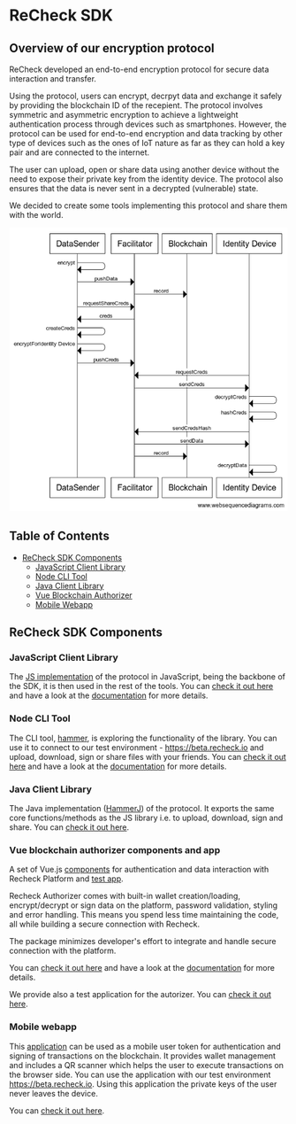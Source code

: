 # ReCheck SDK 

## Overview of our encryption protocol

ReCheck developed an end-to-end encryption protocol for secure data interaction and transfer.

Using the protocol, users can encrypt, decrpyt data and exchange it safely by providing the blockchain ID of the recepient. The protocol involves symmetric and asymmetric encryption to achieve a lightweight authentication process through devices such as smartphones. However, the protocol can be used for end-to-end encryption and data tracking by other type of devices such as the ones of IoT nature as far as they can hold a key pair and are connected to the internet.

The user can upload, open or share data using another device without the need to expose their private key from the identity device. The protocol also ensures that the data is never sent in a decrypted (vulnerable) state. 

We decided to create some tools implementing this protocol and share them with the world.

![ligthProtocol](ligthProtocol.png)

## Table of Contents
 - [ReCheck SDK Components](#recheck-sdk-components)
    - [JavaScript Client Library](#javascript-client-library)
    - [Node CLI Tool](#node-cli-tool)
    - [Java Client Library](#java-client-library)
    - [Vue Blockchain Authorizer](#vue-blockchain-authorizer-components-and-app)
    - [Mobile Webapp](#mobile-webapp)


## ReCheck SDK Components

### JavaScript Client Library 
The [JS implementation](https://github.com/ReCheck-io/recheck-clientjs-library) of the protocol in JavaScript, being the backbone of the SDK, it is then used in the rest of the tools. You can [check it out here](https://github.com/ReCheck-io/recheck-clientjs-library) and have a look at the [documentation](https://github.com/ReCheck-io/recheck-clientjs-library/blob/master/docs/index.md) for more details.

### Node CLI Tool 
The CLI tool, [hammer](https://github.com/ReCheck-io/hammerJS), is exploring the functionality of the library. You can use it to connect to our test environment - https://beta.recheck.io and upload, download, sign or share files with your friends. You can [check it out here](https://github.com/ReCheck-io/hammerJS) and have a look at the [documentation](https://github.com/ReCheck-io/hammerJS/blob/master/docs/index.md) for more details.

### Java Client Library
The Java implementation ([HammerJ](https://github.com/ReCheck-io/hammerJ)) of the protocol. It exports the same core functions/methods as the JS library i.e. to upload, download, sign and share. You can [check it out here](https://github.com/ReCheck-io/hammerJ).

### Vue blockchain authorizer components and app

A set of Vue.js [components](https://github.com/ReCheck-io/vue-recheck-authorizer) for authentication and data interaction with Recheck Platform and [test app](https://github.com/ReCheck-io/vue-recheck-authorizer-app).

Recheck Authorizer comes with built-in wallet creation/loading, encrypt/decrypt or sign data on the platform, password validation, styling and error handling. This means you spend less time maintaining the code, all while building a secure connection with Recheck.

The package minimizes developer's effort to integrate and handle secure connection with the platform.

You can [check it out here](https://github.com/ReCheck-io/vue-recheck-authorizer) and have a look at the [documentation](https://recheck-io.github.io/vue-recheck-authorizer/guide.html) for more details.

We provide also a test application for the autorizer. You can [check it out here](https://github.com/ReCheck-io/vue-recheck-authorizer-app).

### Mobile webapp 
This [application](https://github.com/ReCheck-io/recheck-mobile-webapp) can be used as a mobile user token for authentication and signing of transactions on the blockchain. It provides wallet management and includes a QR scanner which helps the user to execute transactions on the browser side. You can use the application with our test environment https://beta.recheck.io. Using this application the private keys of the user never leaves the device. 

You can [check it out here](https://github.com/ReCheck-io/recheck-mobile-webapp).

